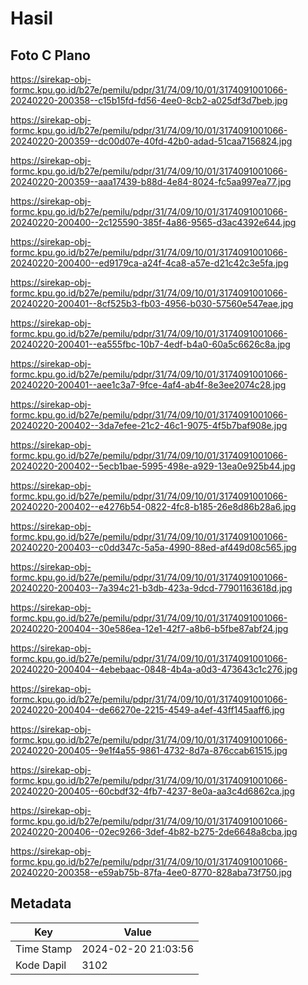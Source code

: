 # Hasil

## Foto C Plano

https://sirekap-obj-formc.kpu.go.id/b27e/pemilu/pdpr/31/74/09/10/01/3174091001066-20240220-200358--c15b15fd-fd56-4ee0-8cb2-a025df3d7beb.jpg

https://sirekap-obj-formc.kpu.go.id/b27e/pemilu/pdpr/31/74/09/10/01/3174091001066-20240220-200359--dc00d07e-40fd-42b0-adad-51caa7156824.jpg

https://sirekap-obj-formc.kpu.go.id/b27e/pemilu/pdpr/31/74/09/10/01/3174091001066-20240220-200359--aaa17439-b88d-4e84-8024-fc5aa997ea77.jpg

https://sirekap-obj-formc.kpu.go.id/b27e/pemilu/pdpr/31/74/09/10/01/3174091001066-20240220-200400--2c125590-385f-4a86-9565-d3ac4392e644.jpg

https://sirekap-obj-formc.kpu.go.id/b27e/pemilu/pdpr/31/74/09/10/01/3174091001066-20240220-200400--ed9179ca-a24f-4ca8-a57e-d21c42c3e5fa.jpg

https://sirekap-obj-formc.kpu.go.id/b27e/pemilu/pdpr/31/74/09/10/01/3174091001066-20240220-200401--8cf525b3-fb03-4956-b030-57560e547eae.jpg

https://sirekap-obj-formc.kpu.go.id/b27e/pemilu/pdpr/31/74/09/10/01/3174091001066-20240220-200401--ea555fbc-10b7-4edf-b4a0-60a5c6626c8a.jpg

https://sirekap-obj-formc.kpu.go.id/b27e/pemilu/pdpr/31/74/09/10/01/3174091001066-20240220-200401--aee1c3a7-9fce-4af4-ab4f-8e3ee2074c28.jpg

https://sirekap-obj-formc.kpu.go.id/b27e/pemilu/pdpr/31/74/09/10/01/3174091001066-20240220-200402--3da7efee-21c2-46c1-9075-4f5b7baf908e.jpg

https://sirekap-obj-formc.kpu.go.id/b27e/pemilu/pdpr/31/74/09/10/01/3174091001066-20240220-200402--5ecb1bae-5995-498e-a929-13ea0e925b44.jpg

https://sirekap-obj-formc.kpu.go.id/b27e/pemilu/pdpr/31/74/09/10/01/3174091001066-20240220-200402--e4276b54-0822-4fc8-b185-26e8d86b28a6.jpg

https://sirekap-obj-formc.kpu.go.id/b27e/pemilu/pdpr/31/74/09/10/01/3174091001066-20240220-200403--c0dd347c-5a5a-4990-88ed-af449d08c565.jpg

https://sirekap-obj-formc.kpu.go.id/b27e/pemilu/pdpr/31/74/09/10/01/3174091001066-20240220-200403--7a394c21-b3db-423a-9dcd-77901163618d.jpg

https://sirekap-obj-formc.kpu.go.id/b27e/pemilu/pdpr/31/74/09/10/01/3174091001066-20240220-200404--30e586ea-12e1-42f7-a8b6-b5fbe87abf24.jpg

https://sirekap-obj-formc.kpu.go.id/b27e/pemilu/pdpr/31/74/09/10/01/3174091001066-20240220-200404--4ebebaac-0848-4b4a-a0d3-473643c1c276.jpg

https://sirekap-obj-formc.kpu.go.id/b27e/pemilu/pdpr/31/74/09/10/01/3174091001066-20240220-200404--de66270e-2215-4549-a4ef-43ff145aaff6.jpg

https://sirekap-obj-formc.kpu.go.id/b27e/pemilu/pdpr/31/74/09/10/01/3174091001066-20240220-200405--9e1f4a55-9861-4732-8d7a-876ccab61515.jpg

https://sirekap-obj-formc.kpu.go.id/b27e/pemilu/pdpr/31/74/09/10/01/3174091001066-20240220-200405--60cbdf32-4fb7-4237-8e0a-aa3c4d6862ca.jpg

https://sirekap-obj-formc.kpu.go.id/b27e/pemilu/pdpr/31/74/09/10/01/3174091001066-20240220-200406--02ec9266-3def-4b82-b275-2de6648a8cba.jpg

https://sirekap-obj-formc.kpu.go.id/b27e/pemilu/pdpr/31/74/09/10/01/3174091001066-20240220-200358--e59ab75b-87fa-4ee0-8770-828aba73f750.jpg


## Metadata

| Key        | Value               |
| ---------- | ------------------- |
| Time Stamp | 2024-02-20 21:03:56 |
| Kode Dapil | 3102                |



